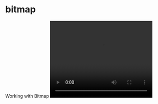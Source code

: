 # bitmap
Working with Bitmap
<video width="320" height="240" controls>
  <source src="https://github.com/alirezabashi98/bitmap/raw/master/demo.mp4" type="video/mp4">
(Your browser does not support the video tag.)[https://github.com/alirezabashi98/bitmap/raw/master/demo.mp4]
</video>
